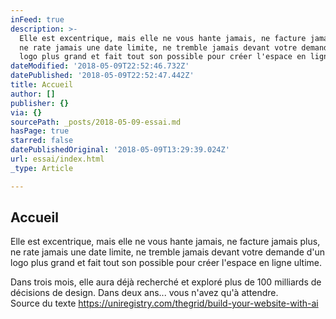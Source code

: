 ```yaml
---
inFeed: true
description: >-
  Elle est excentrique, mais elle ne vous hante jamais, ne facture jamais plus,
  ne rate jamais une date limite, ne tremble jamais devant votre demande d'un
  logo plus grand et fait tout son possible pour créer l'espace en ligne ultime.
dateModified: '2018-05-09T22:52:46.732Z'
datePublished: '2018-05-09T22:52:47.442Z'
title: Accueil
author: []
publisher: {}
via: {}
sourcePath: _posts/2018-05-09-essai.md
hasPage: true
starred: false
datePublishedOriginal: '2018-05-09T13:29:39.024Z'
url: essai/index.html
_type: Article

---
```

## **Accueil**

Elle est excentrique, mais elle ne vous hante jamais, ne facture jamais plus, ne rate jamais une date limite, ne tremble jamais devant votre demande d'un logo plus grand et fait tout son possible pour créer l'espace en ligne ultime.

Dans trois mois, elle aura déjà recherché et exploré plus de 100 milliards de décisions de design. Dans deux ans... vous n'avez qu'à attendre.  
Source du texte https://uniregistry.com/thegrid/build-your-website-with-ai